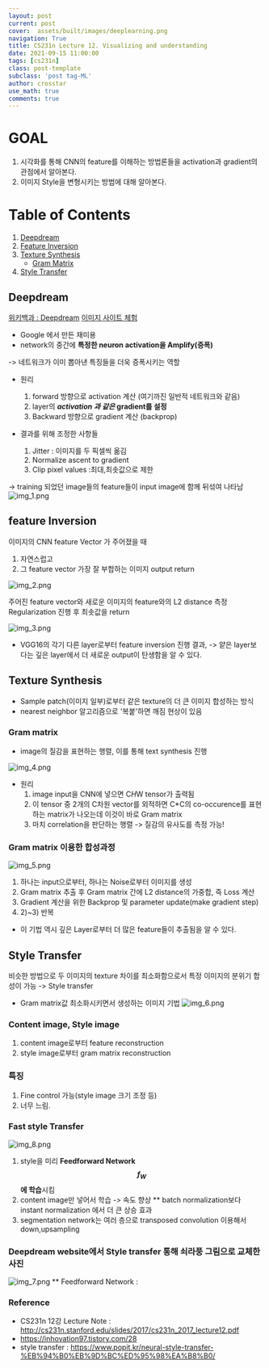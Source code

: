 ```yaml
---
layout: post
current: post
cover:  assets/built/images/deeplearning.png
navigation: True
title: CS231n Lecture 12. Visualizing and understanding
date: 2021-09-15 11:00:00
tags: [cs231n]
class: post-template
subclass: 'post tag-ML'
author: crosstar
use_math: true
comments: true
---
```

# GOAL
1) 시각화를 통해 CNN의 feature를 이해하는 방법론들을 activation과 gradient의 관점에서 알아본다.
2) 이미지 Style을 변형시키는 방법에 대해 알아본다.

# Table of Contents
1. [Deepdream](#example)
2. [Feature Inversion](#example2)
3. [Texture Synthesis](#third-example)
   - [Gram Matrix](#example4)
4. [Style Transfer](#fourth-examplehttpwwwfourthexamplecom)

## Deepdream
[위키백과 : Deepdream](https://en.wikipedia.org/wiki/DeepDream)
[이미지 사이트 체험](https://deepdreamgenerator.com/)
- Google 에서 만든 재미용
- network의 중간에 **특정한 neuron activation을 Amplify(증폭)**  

-> 네트워크가 이미 뽑아낸 특징들을 더욱 증폭시키는 역할

- 원리
  1) forward 방향으로 activation 계산 (여기까진 일반적 네트워크와 같음)
  2) layer의 **_activation 과 같은_ gradient를 설정** 
  3) Backward 방향으로 gradient 계산 (backprop)

- 결과를 위해 조정한 사항들  
  1) Jitter : 이미지를 두 픽셀씩 옮김
  2) Normalize ascent to gradient 
  3) Clip pixel values :최대,최솟값으로 제한

-> training 되었던 image들의 feature들이 input image에 함께 뒤섞여 나타남
![img_1.png](img_1.png)

## feature Inversion

이미지의 CNN feature Vector 가 주어졌을 때
  1) 자연스럽고
  2) 그 feature vector 가장 잘 부합하는
이미지 output return

![img_2.png](img_2.png)

주어진 feature vector와
새로운 이미지의 feature와의 L2 distance 측정 
Regularization 진행 후 최솟값을 return

![img_3.png](img_3.png)
- VGG16의 각기 다른 layer로부터 feature inversion 진행 결과,
    -> 얕은 layer보다는 깊은 layer에서 더 새로운 output이 탄생함을 알 수 있다.

## Texture Synthesis
- Sample patch(이미지 일부)로부터 같은 texture의 더 큰 이미지 합성하는 방식
- nearest neighbor 알고리즘으로 '복붙'하면 깨짐 현상이 있음

### Gram matrix
- image의 질감을 표현하는 행렬, 이를 통해 text synthesis 진행

![img_4.png](img_4.png)
- 원리
  1) image input을 CNN에 넣으면 C*H*W tensor가 출력됨
  2) 이 tensor 중 2개의 C차원 vector를 외적하면 C*C의 co-occurence를 표현하는 matrix가 나오는데 이것이 바로 Gram matrix
  3) 마치 correlation을 판단하는 행렬 -> 질감의 유사도를 측정 가능!

### Gram matrix 이용한 합성과정
![img_5.png](img_5.png)
1) 하나는 input으로부터, 하나는 Noise로부터 이미지를 생성
2) Gram matrix 추출 후 Gram matrix 간에 L2 distance의 가중합, 즉 Loss 계산
3) Gradient 계산을 위한 Backprop 및 parameter update(make gradient step)
4) 2)~3) 반복

- 이 기법 역시 깊은 Layer로부터 더 많은 feature들이 추출됨을 알 수 있다.


## Style Transfer
비슷한 방법으로 두 이미지의 texture 차이를 최소화함으로서 특정 이미지의 분위기 합성이 가능
-> Style transfer
- Gram matrix값 최소화시키면서 생성하는 이미지 기법
![img_6.png](img_6.png)
### Content image, Style image
1) content image로부터 feature reconstruction
2) style image로부터 gram matrix reconstruction

### 특징
1) Fine control 가능(style image 크기 조정 등)
2) 너무 느림. 

### Fast style Transfer
![img_8.png](img_8.png)
1) style을 미리 **Feedforward Network $$f_W$$ 에 학습**시킴
2) content image만 넣어서 학습
-> 속도 향상
   ** batch normalization보다 instant normalization 에서 더 큰 상승 효과
3) segmentation network는 여러 층으로 transposed convolution 이용해서 down,upsampling


### Deepdream website에서 Style transfer 통해 쇠라풍 그림으로 교체한 사진 
![img_7.png](img_7.png)
** Feedforward Network :

### Reference
- CS231n 12강 Lecture Note : http://cs231n.stanford.edu/slides/2017/cs231n_2017_lecture12.pdf
- https://inhovation97.tistory.com/28
- style transfer : https://www.popit.kr/neural-style-transfer-%EB%94%B0%EB%9D%BC%ED%95%98%EA%B8%B0/